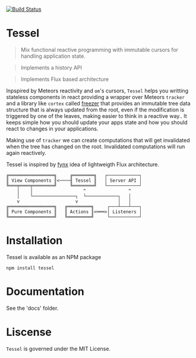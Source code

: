 [![Build Status](https://travis-ci.org/aitoroses/Tessel.svg?branch=master)](https://travis-ci.org/aitoroses/Tessel)

# Tessel

> Mix functional reactive programming with immutable cursors for handling application state.

> Implements a history API

> Implements Flux based architecture

Inpspired by Meteors reactivity and `om`'s cursors, `Tessel` helps you writting stateless components in react providing a wrapper
over Meteors `tracker` and a library like `cortex` called [freezer](https://github.com/arqex/freezer) that provides an immutable tree data structure that is always updated from the root, even if the modification is triggered by one of the leaves, making easier to think in a reactive way.. It keeps simple how you should update your apps state and how you should
react to changes in your applications.

Making use of `tracker` we can create computations that will get invalidated when the tree has changed on the root. Invalidated computations will run again reactively.

Tessel is inspired by [fynx](https://github.com/foss-haas/fynx) idea of lightweigth Flux architecture.


```
╔═════════════════╗     ╔════════╗   ┌────────────┐
║ View Components ║<────╢ Tessel ║   │ Server API │
╚═══╤════╤════════╝     ╚════════╝   └────────────┘
    │    │                   ^                ^
    │    └────────────────┐  └────────────┐   │
    v                     v               │   │
╔═════════════════╗   ╔═════════╗     ┌───┴───┴───┐
║ Pure Components ║   ║ Actions ║<═══>│ Listeners │
╚═════════════════╝   ╚═════════╝     └───────────┘
```

# Installation
Tessel is available as an NPM package

`npm install tessel`

# Documentation

See the 'docs' folder.

# Liscense
`Tessel` is governed under the MIT License.
